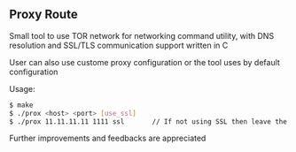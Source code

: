 ## Proxy Route

Small tool to use TOR network for networking command utility, with DNS resolution and SSL/TLS communication support written in C

User can also use custome proxy configuration or the tool uses by default configuration 

Usage:
```bash
$ make
$ ./prox <host> <port> [use_ssl]
$ ./prox 11.11.11.11 1111 ssl       // If not using SSL then leave the arguement blank
```

Further improvements and feedbacks are appreciated 